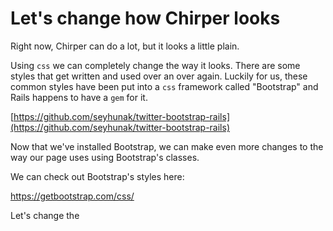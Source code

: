 # Let's change how Chirper looks

Right now, Chirper can do a lot, but it looks a little plain.

Using `css` we can completely change the way it looks.  There are some styles that get written and used over an over again.  Luckily for us, these common styles have been put into a `css` framework called "Bootstrap" and Rails happens to have a `gem` for it.

[https://github.com/seyhunak/twitter-bootstrap-rails](https://github.com/seyhunak/twitter-bootstrap-rails)

Now that we've installed Bootstrap, we can make even more changes to the way our page uses using Bootstrap's classes.

We can check out Bootstrap's styles here:

https://getbootstrap.com/css/

Let's change the 